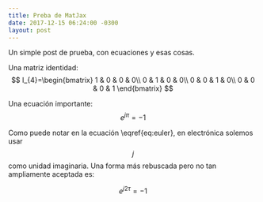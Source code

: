 ```yaml
---
title: Preba de MatJax
date: 2017-12-15 06:24:00 -0300
layout: post
---
```

Un simple post de prueba, con ecuaciones y esas cosas.

Una matriz identidad:
$$
I_{4}=\begin{bmatrix}
	1 & 0 & 0 & 0\\
	0 & 1 & 0 & 0\\
	0 & 0 & 1 & 0\\
	0 & 0 & 0 & 1
\end{bmatrix}
$$

Una ecuación importante:
$$
e^{j\pi} = -1 \tag{I}\label{eq:euler}
$$

Como puede notar en la ecuación \eqref{eq:euler}, en electrónica solemos usar $$j$$ como unidad imaginaria. Una forma más rebuscada pero no tan ampliamente aceptada es:

$$
e^{j2\tau} = -1
$$
